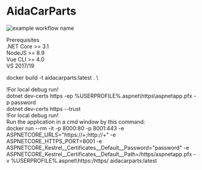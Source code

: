 # AidaCarParts

![example workflow name](https://github.com/bigkozha/AidaCarParts/workflows/.NET%20Core/badge.svg)


Prerequisites\
.NET Core >= 3.1\
NodeJS >= 8.9\
Vue CLI >= 4.0\
VS 2017/19

docker build -t aidacarparts:latest . \

!For local debug run!\
dotnet dev-certs https -ep %USERPROFILE%\.aspnet\https\aspnetapp.pfx -p password \
dotnet dev-certs https --trust\
!For local debug run!\
Run the application in a cmd window by this command: \
docker run --rm -it -p 8000:80 -p 8001:443 -e ASPNETCORE_URLS="https://+;http://+" -e ASPNETCORE_HTTPS_PORT=8001 -e ASPNETCORE_Kestrel__Certificates__Default__Password="password" -e ASPNETCORE_Kestrel__Certificates__Default__Path=/https/aspnetapp.pfx -v %USERPROFILE%\.aspnet\https:/https/ aidacarparts:latest
